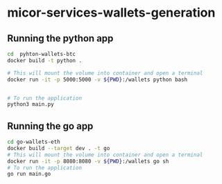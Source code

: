 # micor-services-wallets-generation

## Running the python app
```bash
cd  pyhton-wallets-btc 
docker build -t python .

# This will mount the volume into container and open a terminal
docker run -it -p 5000:5000 -v ${PWD}:/wallets python bash


# To run the application
python3 main.py
```

## Running the go app
```bash
cd go-wallets-eth
docker build --target dev . -t go
# This will mount the volume into container and open a terminal
docker run -it -p 8080:8080 -v ${PWD}:/wallets go sh
# To run the application 
go run main.go
```